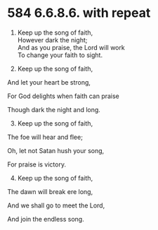 # 584 6.6.8.6. with repeat

1.  Keep up the song of faith,\
However dark the night;\
And as you praise, the Lord will work\
To change your faith to sight.

2.  Keep up the song of faith,

And let your heart be strong,

For God delights when faith can praise

Though dark the night and long.

3.  Keep up the song of faith,

The foe will hear and flee;

Oh, let not Satan hush your song,

For praise is victory.

4.  Keep up the song of faith,

The dawn will break ere long,

And we shall go to meet the Lord,

And join the endless song.


